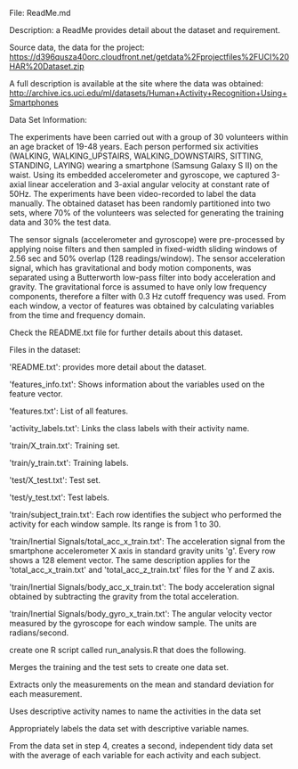 File: ReadMe.md

Description: a ReadMe provides detail about the dataset and requirement. 

Source data, the data for the project:
https://d396qusza40orc.cloudfront.net/getdata%2Fprojectfiles%2FUCI%20HAR%20Dataset.zip

A full description is available at the site where the data was obtained:
http://archive.ics.uci.edu/ml/datasets/Human+Activity+Recognition+Using+Smartphones

Data Set Information:

The experiments have been carried out with a group of 30 volunteers within an age bracket of 19-48 years. Each person performed six
activities (WALKING, WALKING_UPSTAIRS, WALKING_DOWNSTAIRS, SITTING, STANDING, LAYING) wearing a smartphone (Samsung Galaxy S II) on 
the waist. Using its embedded accelerometer and gyroscope, we captured 3-axial linear acceleration and 3-axial angular velocity at 
constant rate of 50Hz. The experiments have been video-recorded to label the data manually. The obtained dataset has been randomly 
partitioned into two sets, where 70% of the volunteers was selected for generating the training data and 30% the test data. 

The sensor signals (accelerometer and gyroscope) were pre-processed by applying noise filters and then sampled in fixed-width sliding 
windows of 2.56 sec and 50% overlap (128 readings/window). The sensor acceleration signal, which has gravitational and body motion 
components, was separated using a Butterworth low-pass filter into body acceleration and gravity. The gravitational force is assumed 
to have only low frequency components, therefore a filter with 0.3 Hz cutoff frequency was used. From each window, a vector of features 
was obtained by calculating variables from the time and frequency domain.

Check the README.txt file for further details about this dataset. 

Files in the dataset:

'README.txt': provides more detail about the dataset.

'features_info.txt': Shows information about the variables used on the feature vector.

'features.txt': List of all features.

'activity_labels.txt': Links the class labels with their activity name.

'train/X_train.txt': Training set.

'train/y_train.txt': Training labels.

'test/X_test.txt': Test set.

'test/y_test.txt': Test labels.

'train/subject_train.txt': Each row identifies the subject who performed the activity for each window sample. Its range is from 1 to 30.

'train/Inertial Signals/total_acc_x_train.txt': The acceleration signal from the smartphone accelerometer X axis in standard gravity
units 'g'. Every row shows a 128 element vector. The same description applies for the 'total_acc_x_train.txt' and 'total_acc_z_train.txt'
files for the Y and Z axis.

'train/Inertial Signals/body_acc_x_train.txt': The body acceleration signal obtained by subtracting the gravity from the total 
acceleration.

'train/Inertial Signals/body_gyro_x_train.txt': The angular velocity vector measured by the gyroscope for each window sample. The units
are radians/second.

create one R script called run_analysis.R that does the following. 

Merges the training and the test sets to create one data set.

Extracts only the measurements on the mean and standard deviation for each measurement. 

Uses descriptive activity names to name the activities in the data set

Appropriately labels the data set with descriptive variable names. 

From the data set in step 4, creates a second, independent tidy data set with the average of each variable for each activity and each
subject.
